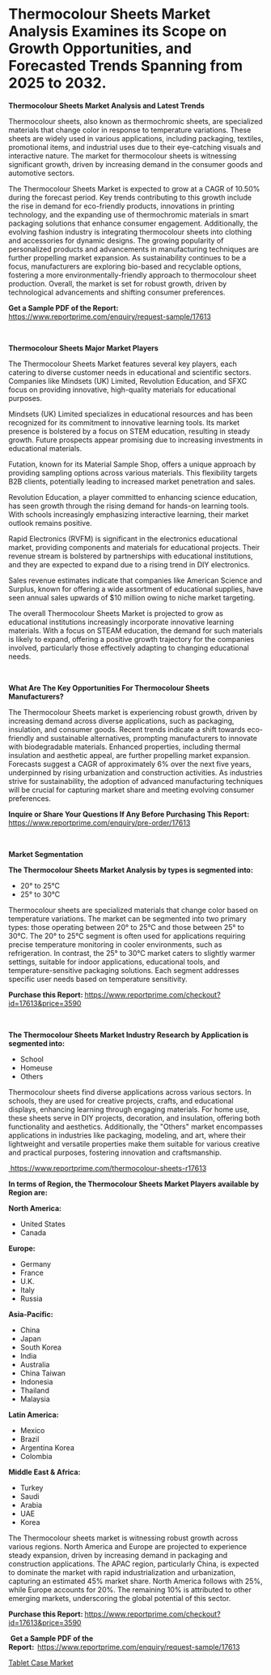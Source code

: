 <p><h1>Thermocolour Sheets Market Analysis Examines its Scope on Growth Opportunities, and Forecasted Trends Spanning from 2025 to 2032.</h1></p><p><strong>Thermocolour Sheets Market Analysis and Latest Trends</strong></p>
<p><p>Thermocolour sheets, also known as thermochromic sheets, are specialized materials that change color in response to temperature variations. These sheets are widely used in various applications, including packaging, textiles, promotional items, and industrial uses due to their eye-catching visuals and interactive nature. The market for thermocolour sheets is witnessing significant growth, driven by increasing demand in the consumer goods and automotive sectors.</p><p>The Thermocolour Sheets Market is expected to grow at a CAGR of 10.50% during the forecast period. Key trends contributing to this growth include the rise in demand for eco-friendly products, innovations in printing technology, and the expanding use of thermochromic materials in smart packaging solutions that enhance consumer engagement. Additionally, the evolving fashion industry is integrating thermocolour sheets into clothing and accessories for dynamic designs. The growing popularity of personalized products and advancements in manufacturing techniques are further propelling market expansion. As sustainability continues to be a focus, manufacturers are exploring bio-based and recyclable options, fostering a more environmentally-friendly approach to thermocolour sheet production. Overall, the market is set for robust growth, driven by technological advancements and shifting consumer preferences.</p></p>
<p><strong>Get a Sample PDF of the Report:&nbsp;</strong> <a href="https://www.reportprime.com/enquiry/request-sample/17613?utm_campaign=2215&utm_medium=2&utm_source=Github&utm_content=ia&utm_term=18032025&utm_id=thermocolour-sheets">https://www.reportprime.com/enquiry/request-sample/17613</a></p>
<p>&nbsp;</p>
<p><strong>Thermocolour Sheets Major Market Players</strong></p>
<p><p>The Thermocolour Sheets Market features several key players, each catering to diverse customer needs in educational and scientific sectors. Companies like Mindsets (UK) Limited, Revolution Education, and SFXC focus on providing innovative, high-quality materials for educational purposes. </p><p>Mindsets (UK) Limited specializes in educational resources and has been recognized for its commitment to innovative learning tools. Its market presence is bolstered by a focus on STEM education, resulting in steady growth. Future prospects appear promising due to increasing investments in educational materials.</p><p>Futation, known for its Material Sample Shop, offers a unique approach by providing sampling options across various materials. This flexibility targets B2B clients, potentially leading to increased market penetration and sales.</p><p>Revolution Education, a player committed to enhancing science education, has seen growth through the rising demand for hands-on learning tools. With schools increasingly emphasizing interactive learning, their market outlook remains positive.</p><p>Rapid Electronics (RVFM) is significant in the electronics educational market, providing components and materials for educational projects. Their revenue stream is bolstered by partnerships with educational institutions, and they are expected to expand due to a rising trend in DIY electronics.</p><p>Sales revenue estimates indicate that companies like American Science and Surplus, known for offering a wide assortment of educational supplies, have seen annual sales upwards of $10 million owing to niche market targeting.</p><p>The overall Thermocolour Sheets Market is projected to grow as educational institutions increasingly incorporate innovative learning materials. With a focus on STEAM education, the demand for such materials is likely to expand, offering a positive growth trajectory for the companies involved, particularly those effectively adapting to changing educational needs.</p></p>
<p>&nbsp;</p>
<p><strong>What Are The Key Opportunities For Thermocolour Sheets Manufacturers?</strong></p>
<p><p>The Thermocolour Sheets market is experiencing robust growth, driven by increasing demand across diverse applications, such as packaging, insulation, and consumer goods. Recent trends indicate a shift towards eco-friendly and sustainable alternatives, prompting manufacturers to innovate with biodegradable materials. Enhanced properties, including thermal insulation and aesthetic appeal, are further propelling market expansion. Forecasts suggest a CAGR of approximately 6% over the next five years, underpinned by rising urbanization and construction activities. As industries strive for sustainability, the adoption of advanced manufacturing techniques will be crucial for capturing market share and meeting evolving consumer preferences.</p></p>
<p><strong>Inquire or Share Your Questions If Any Before Purchasing This Report:</strong> <a href="https://www.reportprime.com/enquiry/pre-order/17613?utm_campaign=2215&utm_medium=2&utm_source=Github&utm_content=ia&utm_term=18032025&utm_id=thermocolour-sheets">https://www.reportprime.com/enquiry/pre-order/17613</a></p>
<p>&nbsp;</p>
<p><strong>Market Segmentation</strong></p>
<p><strong>The Thermocolour Sheets Market Analysis by types is segmented into:</strong></p>
<p><ul><li>20° to 25°C</li><li>25° to 30°C</li></ul></p>
<p><p>Thermocolour sheets are specialized materials that change color based on temperature variations. The market can be segmented into two primary types: those operating between 20° to 25°C and those between 25° to 30°C. The 20° to 25°C segment is often used for applications requiring precise temperature monitoring in cooler environments, such as refrigeration. In contrast, the 25° to 30°C market caters to slightly warmer settings, suitable for indoor applications, educational tools, and temperature-sensitive packaging solutions. Each segment addresses specific user needs based on temperature sensitivity.</p></p>
<p><strong>Purchase this Report:&nbsp;</strong><a href="https://www.reportprime.com/checkout?id=17613&price=3590&utm_campaign=2215&utm_medium=2&utm_source=Github&utm_content=ia&utm_term=18032025&utm_id=thermocolour-sheets">https://www.reportprime.com/checkout?id=17613&price=3590</a></p>
<p>&nbsp;</p>
<p><strong>The Thermocolour Sheets Market Industry Research by Application is segmented into:</strong></p>
<p><ul><li>School</li><li>Homeuse</li><li>Others</li></ul></p>
<p><p>Thermocolour sheets find diverse applications across various sectors. In schools, they are used for creative projects, crafts, and educational displays, enhancing learning through engaging materials. For home use, these sheets serve in DIY projects, decoration, and insulation, offering both functionality and aesthetics. Additionally, the "Others" market encompasses applications in industries like packaging, modeling, and art, where their lightweight and versatile properties make them suitable for various creative and practical purposes, fostering innovation and craftsmanship.</p></p>
<p><a href="https://www.reportprime.com/thermocolour-sheets-r17613?utm_campaign=2215&utm_medium=2&utm_source=Github&utm_content=ia&utm_term=18032025&utm_id=thermocolour-sheets">&nbsp;https://www.reportprime.com/thermocolour-sheets-r17613</a></p>
<p><strong>In terms of Region, the Thermocolour Sheets Market Players available by Region are:</strong></p>
<p>
    <p> <strong> North America: </strong>
        <ul>
            <li>United States</li>
            <li>Canada</li>
        </ul>
        </p> 
    <p> <strong> Europe: </strong>
        <ul>
            <li>Germany</li>
            <li>France</li>
            <li>U.K.</li>
            <li>Italy</li>
            <li>Russia</li>
        </ul>
        </p> 
    <p> <strong> Asia-Pacific: </strong>
        <ul>
            <li>China</li>
            <li>Japan</li>
            <li>South Korea</li>
            <li>India</li>
            <li>Australia</li>
            <li>China Taiwan</li>
            <li>Indonesia</li>
            <li>Thailand</li>
            <li>Malaysia</li>
        </ul>
        </p> 
    <p> <strong> Latin America: </strong>
        <ul>
            <li>Mexico</li>
            <li>Brazil</li>
            <li>Argentina Korea</li>
            <li>Colombia</li>
        </ul>
        </p> 
    <p> <strong> Middle East & Africa: </strong>
        <ul>
            <li>Turkey</li>
            <li>Saudi</li>
            <li>Arabia</li>
            <li>UAE</li>
            <li>Korea</li>
        </ul>
    </p>
    </p>
<p><p>The Thermocolour sheets market is witnessing robust growth across various regions. North America and Europe are projected to experience steady expansion, driven by increasing demand in packaging and construction applications. The APAC region, particularly China, is expected to dominate the market with rapid industrialization and urbanization, capturing an estimated 45% market share. North America follows with 25%, while Europe accounts for 20%. The remaining 10% is attributed to other emerging markets, underscoring the global potential of this sector.</p></p>
<p><strong>Purchase this Report: </strong><a href="https://www.reportprime.com/checkout?id=17613&price=3590&utm_campaign=2215&utm_medium=2&utm_source=Github&utm_content=ia&utm_term=18032025&utm_id=thermocolour-sheets">https://www.reportprime.com/checkout?id=17613&price=3590</a></p>
<p>&nbsp;<strong>Get a Sample PDF of the Report:&nbsp;&nbsp;</strong><a href="https://www.reportprime.com/enquiry/request-sample/17613?utm_campaign=2215&utm_medium=2&utm_source=Github&utm_content=ia&utm_term=18032025&utm_id=thermocolour-sheets">https://www.reportprime.com/enquiry/request-sample/17613</a></p>
<p><strong></strong></p>
<p><p><a href="https://github.com/hgf64gh/Market-Research-Report-List-2/blob/main/tablet-case-market.md?utm_campaign=2215&utm_medium=2&utm_source=Github&utm_content=ia&utm_term=18032025&utm_id=thermocolour-sheets">Tablet Case Market</a></p></p>